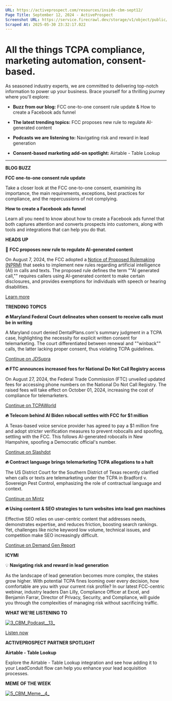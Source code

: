 ```yaml
---
URL: https://activeprospect.com/resources/inside-cbm-sept12/
Page Title: September 12, 2024 - ActiveProspect
Screenshot URL: https://service.firecrawl.dev/storage/v1/object/public/media/screenshot-182a86c0-06ea-407f-b85d-21f59b4fdfed.png
Scraped At: 2025-05-30 23:32:17.022
---
```

# All the things TCPA compliance, marketing automation, consent-based.

As seasoned industry experts, we are committed to delivering top-notch information to power up your business. Brace yourself for a thrilling journey where you'll explore:

- **Buzz from our blog:** FCC one-to-one consent rule update & How to create a Facebook ads funnel

- **The latest trending topics:** FCC proposes new rule to regulate AI-generated content

- **Podcasts we are listening to:** Navigating risk and reward in lead generation

- **Consent-based marketing add-on spotlight:** Airtable - Table Lookup


* * *

**BLOG BUZZ**


**FCC one-to-one consent rule update**

Take a closer look at the FCC one-to-one consent, examining its importance, the main requirements, exceptions, best practices for compliance, and the repercussions of not complying.



**How to create a Facebook ads funnel**

Learn all you need to know about how to create a Facebook ads funnel that both captures attention and converts prospects into customers, along with tools and integrations that can help you do that.


**HEADS UP**

🚨 **FCC proposes new rule to regulate AI-generated content**

On August 7, 2024, the FCC adopted a [Notice of Proposed Rulemaking (NPRM)](https://docs.fcc.gov/public/attachments/DOC-404036A1.pdf) that seeks to implement new rules regarding artificial intelligence (AI) in calls and texts. The proposed rule defines the term ​""AI generated call,"" requires callers using AI-generated content to make certain disclosures, and provides exemptions for individuals with speech or hearing disabilities.

[Learn more](https://www.kelleydrye.com/viewpoints/newsletters/tcpa-tracker/tcpa-tracker-for-july-2024)

**TRENDING TOPICS**

**🔥 Maryland Federal Court delineates when consent to receive calls must be in writing**

A Maryland court denied DentalPlans.com's summary judgment in a TCPA case, highlighting the necessity for explicit written consent for telemarketing. The court differentiated between renewal and ""winback"" calls, the latter lacking proper consent, thus violating TCPA guidelines.

[Continue on JDSupra](https://www.jdsupra.com/legalnews/maryland-federal-court-delineates-when-5612792/)

**🔥 FTC announces increased fees for National Do Not Call Registry access**

On August 27, 2024, the Federal Trade Commission (FTC) unveiled updated fees for accessing phone numbers on the National Do Not Call Registry. The raised fees will take effect on October 01, 2024, increasing the cost of compliance for telemarketers.

[Continue on TCPAWorld](https://tcpaworld.com/2024/08/28/raising-barriers-ftc-announces-increased-fees-for-national-do-not-call-registry-access/)

**🔥 Telecom behind AI Biden robocall settles with FCC for $1 million**

A Texas-based voice service provider has agreed to pay a $1 million fine and adopt stricter verification measures to prevent robocalls and spoofing, settling with the FCC. This follows AI-generated robocalls in New Hampshire, spoofing a Democratic official's number.

[Continue on Slashdot](https://news.slashdot.org/story/24/08/22/2325253/telecom-behind-ai-biden-robocall-settles-with-fcc-for-1-million)

**🔥 Contract language brings telemarketing TCPA allegations to a halt**

The US District Court for the Southern District of Texas recently clarified when calls or texts are telemarketing under the TCPA in Bradford v. Sovereign Pest Control, emphasizing the role of contractual language and context.

[Continue on Mintz](https://www.mintz.com/insights-center/viewpoints/2776/2024-08-26-telephone-and-texting-compliance-news-litigation-update)

**🔥 Using content & SEO strategies to turn websites into lead gen machines**

Effective SEO relies on user-centric content that addresses needs, demonstrates expertise, and reduces friction, boosting search rankings. Yet, challenges like niche keyword low volume, technical issues, and competition make SEO increasingly difficult.

[Continue on Demand Gen Report](https://www.demandgenreport.com/blog/using-content-seo-strategy-to-turn-websites-into-lead-gen-machines/48143/)

**ICYMI**

💡 **Navigating risk and reward in lead generation**

As the landscape of lead generation becomes more complex, the stakes grow higher. With potential TCPA fines looming over every decision, how comfortable are you with your current risk profile? In our latest FCC-centric webinar, industry leaders Dan Lilly, Compliance Officer at Excel, and Benjamin Farrar, Director of Privacy, Security, and Compliance, will guide you through the complexities of managing risk without sacrificing traffic.


**WHAT WE'RE LISTENING TO**

[![3_CBM_Podcast__13_](https://activeprospect.com/wp-content/uploads/2024/10/3_CBM_Podcast__13_.png)](https://open.spotify.com/episode/6Vx4GFIoZwIgruFQ2VASWo?si=q8_kG5UwRDyingI237OEfQ)


[Listen now](https://open.spotify.com/episode/6Vx4GFIoZwIgruFQ2VASWo?si=q8_kG5UwRDyingI237OEfQ)

**ACTIVEPROSPECT PARTNER SPOTLIGHT**


**Airtable - Table Lookup**

Explore the Airtable - Table Lookup integration and see how adding it to your LeadConduit flow can help you enhance your lead acquisition processes.


**MEME OF THE WEEK**

[![5_CBM_Meme__4_](https://activeprospect.com/wp-content/uploads/2024/10/5_CBM_Meme__4_.png)](https://www.linkedin.com/posts/activeprospect_activeprospect-meme-leadconduit-activity-7227645396435521536-gpdr)

